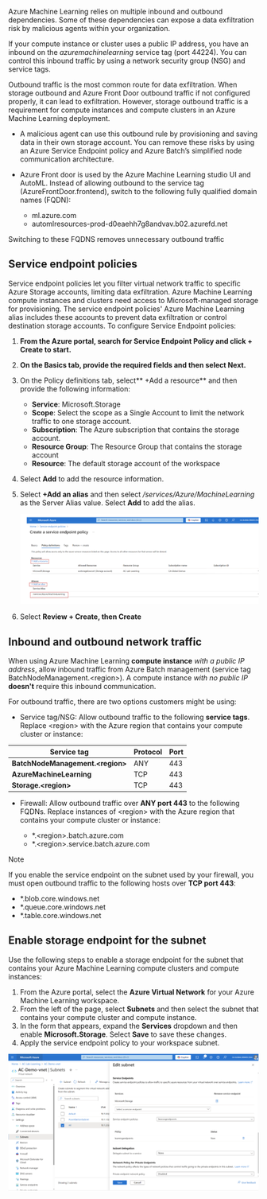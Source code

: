Azure Machine Learning relies on multiple inbound and outbound dependencies. Some of these dependencies can expose a data exfiltration risk by malicious agents within your organization.

If your compute instance or cluster uses a public IP address, you have an inbound on the _azuremachinelearning_ service tag (port 44224). You can control this inbound traffic by using a network security group (NSG) and service tags.

Outbound traffic is the most common route for data exfiltration. When storage outbound and Azure Front Door outbound traffic if not configured properly, it can lead to exfiltration.  However, storage outbound traffic is a requirement for compute instances and compute clusters in an Azure Machine Learning deployment.

- A malicious agent can use this outbound rule by provisioning and saving data in their own storage account. You can remove these risks by using an Azure Service Endpoint policy and Azure Batch’s simplified node communication architecture.
- Azure Front door is used by the Azure Machine Learning studio UI and AutoML. Instead of allowing outbound to the service tag (AzureFrontDoor.frontend), switch to the following fully qualified domain names (FQDN):

  - ml.azure.com
  - automlresources-prod-d0eaehh7g8andvav.b02.azurefd.net

Switching to these FQDNS removes unnecessary outbound traffic

## Service endpoint policies

Service endpoint policies let you filter virtual network traffic to specific Azure Storage accounts, limiting data exfiltration. Azure Machine Learning compute instances and clusters need access to Microsoft-managed storage for provisioning. The service endpoint policies' Azure Machine Learning alias includes these accounts to prevent data exfiltration or control destination storage accounts. To configure Service Endpoint policies:

1. **From the Azure portal, search for Service Endpoint Policy and click + Create to start.**
1. **On the Basics tab, provide the required fields and then select Next.**
1. On the Policy definitions tab, select** +Add a resource** and then provide the following information:
   - **Service**: Microsoft.Storage
   - **Scope**: Select the scope as a Single Account to limit the network traffic to one storage account.
   - **Subscription**: The Azure subscription that contains the storage account.
   - **Resource Group**: The Resource Group that contains the storage account
   - **Resource**: The default storage account of the workspace
1. Select **Add** to add the resource information.
1. Select **+Add an alias** and then select _/services/Azure/MachineLearning_ as the Server Alias value.  Select **Add** to add the alias.

    [![A screenshot showing the configuration of a service endpoint policy in the Azure portal.](../media/service-endpoint-policy.svg)](../media/service-endpoint-policy-big.svg#lightbox)

1. Select **Review + Create, then Create**

## Inbound and outbound network traffic

When using Azure Machine Learning **compute instance** _with a public IP address_, allow inbound traffic from Azure Batch management (service tag BatchNodeManagement.\<region>). A compute instance _with no public IP_ **doesn't** require this inbound communication.

For outbound traffic, there are two options customers might be using:

- Service tag/NSG: Allow outbound traffic to the following **service tags**. Replace \<region> with the Azure region that contains your compute cluster or instance:

| **Service tag** | **Protocol** | **Port** |
|---|---|---|
| **BatchNodeManagement.\<region>** | ANY | 443 |
| **AzureMachineLearning** | TCP | 443 |
| **Storage.\<region>** | TCP | 443 |

- Firewall: Allow outbound traffic over **ANY port 443** to the following FQDNs. Replace instances of \<region> with the Azure region that contains your compute cluster or instance:

  - *.\<region>.batch.azure.com
  - *.\<region>.service.batch.azure.com

> [!NOTE]
> If you enable the service endpoint on the subnet used by your firewall, you must open outbound traffic to the following hosts over **TCP port 443**:

- *.blob.core.windows.net
- *.queue.core.windows.net
- *.table.core.windows.net

## Enable storage endpoint for the subnet

Use the following steps to enable a storage endpoint for the subnet that contains your Azure Machine Learning compute clusters and compute instances:

1. From the Azure portal, select the **Azure Virtual Network** for your Azure Machine Learning workspace.
1. From the left of the page, select **Subnets** and then select the subnet that contains your compute cluster and compute instance.
1. In the form that appears, expand the **Services** dropdown and then enable **Microsoft.Storage**. Select **Save** to save these changes.
1. Apply the service endpoint policy to your workspace subnet.

[![A screenshot showing the edit subnet option in the Azure Portal.](../media/edit-subnet.svg)](../media/edit-subnet-big.svg#lightbox)
